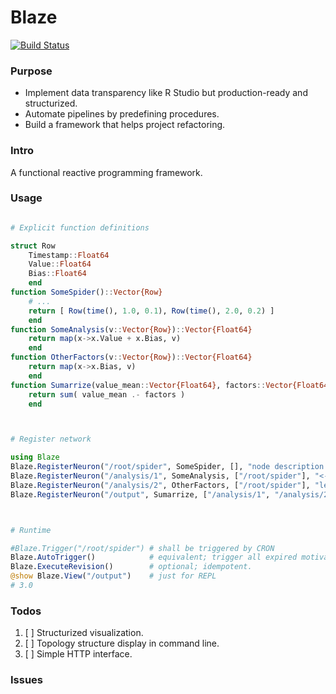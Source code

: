 # Blaze

[![Build Status](https://github.com/Cyvadra/Blaze.jl/actions/workflows/CI.yml/badge.svg?branch=main)](https://github.com/Cyvadra/Blaze.jl/actions/workflows/CI.yml?query=branch%3Amain)

### Purpose
- Implement data transparency like R Studio but production-ready and structurized.
- Automate pipelines by predefining procedures.
- Build a framework that helps project refactoring.


### Intro
A functional reactive programming framework.


### Usage
```julia

# Explicit function definitions

struct Row
	Timestamp::Float64
	Value::Float64
	Bias::Float64
	end
function SomeSpider()::Vector{Row}
	# ...
	return [ Row(time(), 1.0, 0.1), Row(time(), 2.0, 0.2) ]
	end
function SomeAnalysis(v::Vector{Row})::Vector{Float64}
	return map(x->x.Value + x.Bias, v)
	end
function OtherFactors(v::Vector{Row})::Vector{Float64}
	return map(x->x.Bias, v)
	end
function Sumarrize(value_mean::Vector{Float64}, factors::Vector{Float64})::Float64
	return sum( value_mean .- factors )
	end



# Register network

using Blaze
Blaze.RegisterNeuron("/root/spider", SomeSpider, [], "node description here")
Blaze.RegisterNeuron("/analysis/1", SomeAnalysis, ["/root/spider"], "<- unique path name, handler function, input params")
Blaze.RegisterNeuron("/analysis/2", OtherFactors, ["/root/spider"], "length(input_names) == number of input params of handler function")
Blaze.RegisterNeuron("/output", Sumarrize, ["/analysis/1", "/analysis/2"], "pass input params in order")



# Runtime

#Blaze.Trigger("/root/spider") # shall be triggered by CRON
Blaze.AutoTrigger()            # equivalent; trigger all expired motivation
Blaze.ExecuteRevision()        # optional; idempotent.
@show Blaze.View("/output")    # just for REPL
# 3.0


```


### Todos
1. [ ] Structurized visualization.
1. [ ] Topology structure display in command line.
1. [ ] Simple HTTP interface.


### Issues

